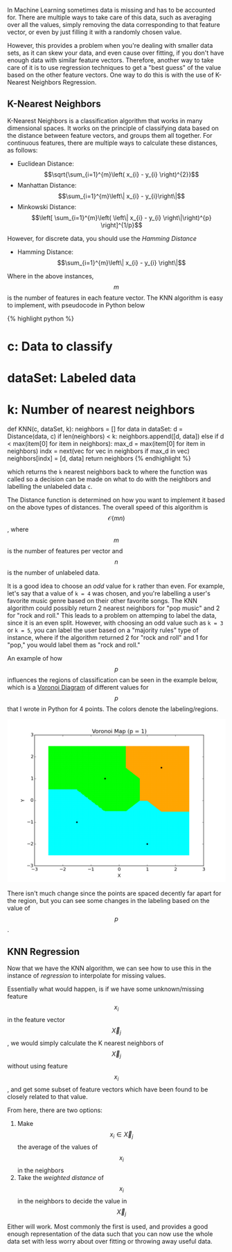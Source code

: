 ---
---

In Machine Learning sometimes data is missing and has to be accounted for.
There are multiple ways to take care of this data, such as averaging over all
the values, simply removing the data corresponding to that feature vector, or
even by just filling it with a randomly chosen value.

However, this provides a problem when you're dealing with smaller data sets,
as it can skew your data, and even cause over fitting, if you don't have enough
data with similar feature vectors. Therefore, another way to take care of it is
to use regression techniques to get a "best guess" of the value based on the
other feature vectors. One way to do this is with the use of K-Nearest Neighbors
Regression.

K-Nearest Neighbors
-------------------

K-Nearest Neighbors is a classification algorithm that works in many dimensional
spaces. It works on the principle of classifying data based on the distance
between feature vectors, and groups them all together. For continuous features,
there are multiple ways to calculate these distances, as follows:

* Euclidean Distance: $$\sqrt{\sum_{i=1}^{m}\left( x_{i} - y_{i} \right)^{2}}$$
* Manhattan Distance: $$\sum_{i=1}^{m}\left\| x_{i} - y_{i}\right\|$$
* Minkowski Distance: $$\left[ \sum_{i=1}^{m}\left( \left\| x_{i} - y_{i} \right\|\right)^{p} \right]^{1/p}$$

However, for discrete data, you should use the _Hamming Distance_

* Hamming Distance: $$\sum_{i=1}^{m}\left\| x_{i} - y_{i} \right\|$$

Where in the above instances, $$m$$ is the number of features in each feature
vector. The KNN algorithm is easy to implement, with pseudocode in Python below

{% highlight python %}
# c: Data to classify
# dataSet: Labeled data
# k: Number of nearest neighbors
def KNN(c, dataSet, k):
    neighbors = []
    for data in dataSet:
        d = Distance(data, c)
        if len(neighbors) < k:
            neighbors.append([d, data])
        else if d < max(item[0] for item in neighbors):
            max_d = max(item[0] for item in neighbors)
            indx = next(vec for vec in neighbors if max_d in vec)
            neighbors[indx] = [d, data]
    return neighbors
{% endhighlight %}

which returns the `k` nearest neighbors back to where the function was called
so a decision can be made on what to do with the neighbors and labelling the
unlabeled data `c`.

The Distance function is determined on how you want to implement it based on the
above types of distances. The overall speed of this algorithm is $$\mathcal{O}\left(mn\right)$$, where $$m$$ is the number of features per vector
and $$n$$ is the number of unlabeled data.

It is a good idea to choose an _odd_ value for `k` rather than even. For example,
let's say that a value of `k = 4` was chosen, and you're labelling a user's
favorite music genre based on their other favorite songs. The KNN algorithm could
possibly return 2 nearest neighbors for "pop music" and 2 for "rock and roll."
This leads to a problem on attemping to label the data, since it is an even split.
However, with choosing an odd value such as `k = 3` or `k = 5`, you can label the
user based on a "majority rules" type of instance, where if the algorithm returned
2 for "rock and roll" and 1 for "pop," you would label them as "rock and roll."

An example of how $$p$$ influences the regions of classification can be seen
in the example below, which is a [Voronoi Diagram](https://en.wikipedia.org/wiki/Voronoi_diagram)
of different values for $$p$$ that I wrote in Python for 4 points. The colors
denote the labeling/regions.

![Voronoi Map](images/VoronoiMap.gif)

There isn't much change since the points are spaced decently far apart for the
region, but you can see some changes in the labeling based on the value of $$p$$.

KNN Regression
--------------

Now that we have the KNN algorithm, we can see how to use this in the instance
of _regression_ to interpolate for missing values.

Essentially what would happen, is if we have some unknown/missing feature $$x_{i}$$
in the feature vector $$\vec{X}_{j}$$, we would simply calculate the K nearest neighbors
of $$\vec{X}_{j}$$ without using feature $$x_{i}$$, and get some subset of
feature vectors which have been found to be closely related to that value.

From here, there are two options:
1. Make $$x_{i} \in \vec{X}_{j}$$ the average of the values of $$x_{i}$$ in the neighbors
2. Take the _weighted distance_ of $$x_{i}$$ in the neighbors to decide the value in $$\vec{X}_{j}$$

Either will work. Most commonly the first is used, and provides a good enough
representation of the data such that you can now use the whole data set with
less worry about over fitting or throwing away useful data.
